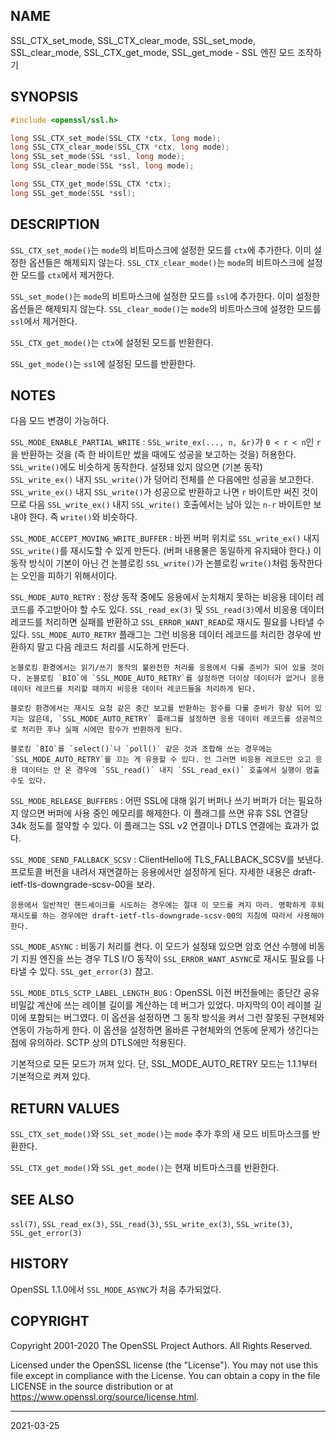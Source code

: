 ## NAME

SSL_CTX_set_mode, SSL_CTX_clear_mode, SSL_set_mode, SSL_clear_mode, SSL_CTX_get_mode, SSL_get_mode - SSL 엔진 모드 조작하기

## SYNOPSIS

```c
#include <openssl/ssl.h>

long SSL_CTX_set_mode(SSL_CTX *ctx, long mode);
long SSL_CTX_clear_mode(SSL_CTX *ctx, long mode);
long SSL_set_mode(SSL *ssl, long mode);
long SSL_clear_mode(SSL *ssl, long mode);

long SSL_CTX_get_mode(SSL_CTX *ctx);
long SSL_get_mode(SSL *ssl);
```

## DESCRIPTION

`SSL_CTX_set_mode()`는 `mode`의 비트마스크에 설정한 모드를 `ctx`에 추가한다. 이미 설정한 옵션들은 해제되지 않는다. `SSL_CTX_clear_mode()`는 `mode`의 비트마스크에 설정한 모드를 `ctx`에서 제거한다.

`SSL_set_mode()`는 `mode`의 비트마스크에 설정한 모드를 `ssl`에 추가한다. 이미 설정한 옵션들은 해제되지 않는다. `SSL_clear_mode()`는 `mode`의 비트마스크에 설정한 모드를 `ssl`에서 제거한다.

`SSL_CTX_get_mode()`는 `ctx`에 설정된 모드를 반환한다.

`SSL_get_mode()`는 `ssl`에 설정된 모드를 반환한다.

## NOTES

다음 모드 변경이 가능하다.

`SSL_MODE_ENABLE_PARTIAL_WRITE`
:   `SSL_write_ex(..., n, &r)`가 `0 < r < n`인 `r`을 반환하는 것을 (즉 한 바이트만 썼을 때에도 성공을 보고하는 것을) 허용한다. `SSL_write()`에도 비슷하게 동작한다. 설정돼 있지 않으면 (기본 동작) `SSL_write_ex()` 내지 `SSL_write()`가 덩어리 전체를 쓴 다음에만 성공을 보고한다. `SSL_write_ex()` 내지 `SSL_write()`가 성공으로 반환하고 나면 `r` 바이트만 써진 것이므로 다음 `SSL_write_ex()` 내지 `SSL_write()` 호출에서는 남아 있는 `n-r` 바이트만 보내야 한다. 즉 `write()`와 비슷하다.

`SSL_MODE_ACCEPT_MOVING_WRITE_BUFFER`
:   바뀐 버퍼 위치로 `SSL_write_ex()` 내지 `SSL_write()`를 재시도할 수 있게 만든다. (버퍼 내용물은 동일하게 유지돼야 한다.) 이 동작 방식이 기본이 아닌 건 논블로킹 `SSL_write()`가 논블로킹 `write()`처럼 동작한다는 오인을 피하기 위해서이다.

`SSL_MODE_AUTO_RETRY`
:   정상 동작 중에도 응용에서 눈치채지 못하는 비응용 데이터 레코드를 주고받아야 할 수도 있다. `SSL_read_ex(3)` 및 `SSL_read(3)`에서 비응용 데이터 레코드를 처리하면 실패를 반환하고 `SSL_ERROR_WANT_READ`로 재시도 필요를 나타낼 수 있다. `SSL_MODE_AUTO_RETRY` 플래그는 그런 비응용 데이터 레코드를 처리한 경우에 반환하지 말고 다음 레코드 처리를 시도하게 만든다.

    논블로킹 환경에서는 읽기/쓰기 동작의 불완전한 처리를 응용에서 다룰 준비가 되어 있을 것이다. 논블로킹 `BIO`에 `SSL_MODE_AUTO_RETRY`를 설정하면 더이상 데이터가 없거나 응용 데이터 레코드를 처리할 때까지 비응용 데이터 레코드들을 처리하게 된다.

    블로킹 환경에서는 재시도 요청 같은 중간 보고를 반환하는 함수를 다룰 준비가 항상 되어 있지는 않은데, `SSL_MODE_AUTO_RETRY` 플래그를 설정하면 응용 데이터 레코드를 성공적으로 처리한 후나 실패 시에만 함수가 반환하게 된다.

    블로킹 `BIO`를 `select()`나 `poll()` 같은 것과 조합해 쓰는 경우에는 `SSL_MODE_AUTO_RETRY`를 끄는 게 유용할 수 있다. 안 그러면 비응용 레코드만 오고 응용 데이터는 안 온 경우에 `SSL_read()` 내지 `SSL_read_ex()` 호출에서 실행이 멈출 수도 있다.

`SSL_MODE_RELEASE_BUFFERS`
:   어떤 SSL에 대해 읽기 버퍼나 쓰기 버퍼가 더는 필요하지 않으면 버퍼에 사용 중인 메모리를 해제한다. 이 플래그를 쓰면 유휴 SSL 연결당 34k 정도를 절약할 수 있다. 이 플래그는 SSL v2 연결이나 DTLS 연결에는 효과가 없다.

`SSL_MODE_SEND_FALLBACK_SCSV`
:   ClientHello에 TLS_FALLBACK_SCSV를 보낸다. 프로토콜 버전을 내려서 재연결하는 응용에서만 설정하게 된다. 자세한 내용은 draft-ietf-tls-downgrade-scsv-00을 보라.

    응용에서 일반적인 핸드셰이크를 시도하는 경우에는 절대 이 모드를 켜지 마라. 명확하게 후퇴 재시도를 하는 경우에만 draft-ietf-tls-downgrade-scsv-00의 지침에 따라서 사용해야 한다.

`SSL_MODE_ASYNC`
:   비동기 처리를 켠다. 이 모드가 설정돼 있으면 암호 연산 수행에 비동기 지원 엔진을 쓰는 경우 TLS I/O 동작이 `SSL_ERROR_WANT_ASYNC`로 재시도 필요를 나타낼 수 있다. `SSL_get_error(3)` 참고.

`SSL_MODE_DTLS_SCTP_LABEL_LENGTH_BUG`
:   OpenSSL 이전 버전들에는 종단간 공유 비밀값 계산에 쓰는 레이블 길이를 계산하는 데 버그가 있었다. 마지막의 0이 레이블 길이에 포함되는 버그였다. 이 옵션을 설정하면 그 동작 방식을 켜서 그런 잘못된 구현체와 연동이 가능하게 한다. 이 옵션을 설정하면 올바른 구현체와의 연동에 문제가 생긴다는 점에 유의하라. SCTP 상의 DTLS에만 적용된다.

기본적으로 모든 모드가 꺼져 있다. 단, SSL_MODE_AUTO_RETRY 모드는 1.1.1부터 기본적으로 켜져 있다.

## RETURN VALUES

`SSL_CTX_set_mode()`와 `SSL_set_mode()`는 `mode` 추가 후의 새 모드 비트마스크를 반환한다.

`SSL_CTX_get_mode()`와 `SSL_get_mode()`는 현재 비트마스크를 반환한다.

## SEE ALSO

`ssl(7)`, `SSL_read_ex(3)`, `SSL_read(3)`, `SSL_write_ex(3)`, `SSL_write(3)`, `SSL_get_error(3)`

## HISTORY

OpenSSL 1.1.0에서 `SSL_MODE_ASYNC`가 처음 추가되었다.

## COPYRIGHT

Copyright 2001-2020 The OpenSSL Project Authors. All Rights Reserved.

Licensed under the OpenSSL license (the "License").  You may not use this file except in compliance with the License.  You can obtain a copy in the file LICENSE in the source distribution or at <https://www.openssl.org/source/license.html>.

----

2021-03-25
